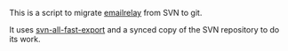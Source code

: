 This is a script to migrate [emailrelay](http://emailrelay.sourceforge.net/) from SVN to git.

It uses [svn-all-fast-export](https://github.com/svn-all-fast-export/svn2git) and a synced copy of the SVN repository to do its work.
